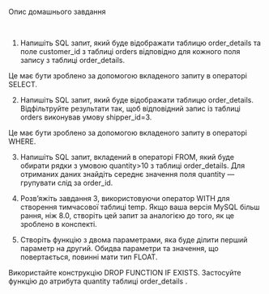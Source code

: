 Опис домашнього завдання

﻿

1. Напишіть SQL запит, який буде відображати таблицю order_details та поле customer_id з таблиці orders відповідно для кожного поля запису з таблиці order_details.

Це має бути зроблено за допомогою вкладеного запиту в операторі SELECT.



2. Напишіть SQL запит, який буде відображати таблицю order_details. Відфільтруйте результати так, щоб відповідний запис із таблиці orders виконував умову shipper_id=3.

Це має бути зроблено за допомогою вкладеного запиту в операторі WHERE.



3. Напишіть SQL запит, вкладений в операторі FROM, який буде обирати рядки з умовою quantity>10 з таблиці order_details. Для отриманих даних знайдіть середнє значення поля quantity — групувати слід за order_id.



4. Розв’яжіть завдання 3, використовуючи оператор WITH для створення тимчасової таблиці temp. Якщо ваша версія MySQL більш рання, ніж 8.0, створіть цей запит за аналогією до того, як це зроблено в конспекті.



5. Створіть функцію з двома параметрами, яка буде ділити перший параметр на другий. Обидва параметри та значення, що повертається, повинні мати тип FLOAT.

Використайте конструкцію DROP FUNCTION IF EXISTS. Застосуйте функцію до атрибута quantity таблиці order_details .
